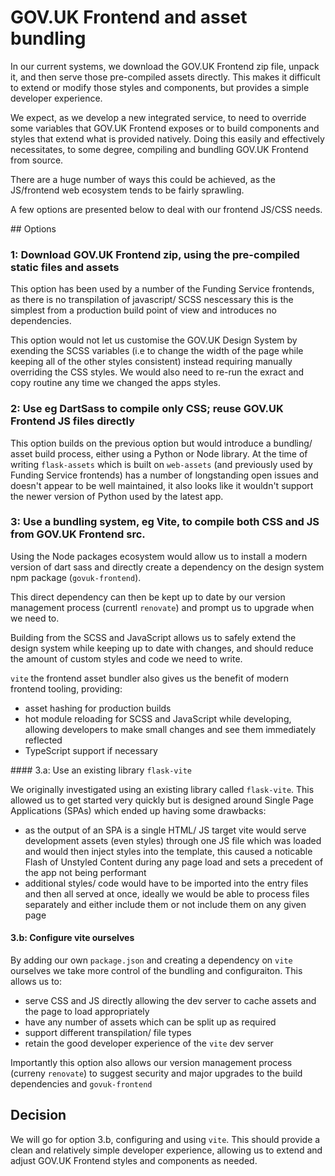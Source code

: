 # GOV.UK Frontend and asset bundling

In our current systems, we download the GOV.UK Frontend zip file, unpack it, and then serve those pre-compiled assets directly. This makes it difficult to extend or modify those styles and components, but provides a simple developer experience.

We expect, as we develop a new integrated service, to need to override some variables that GOV.UK Frontend exposes or to build components and styles that extend what is provided natively. Doing this easily and effectively necessitates, to some degree, compiling and bundling GOV.UK Frontend from source.

There are a huge number of ways this could be achieved, as the JS/frontend web ecosystem tends to be fairly sprawling.

A few options are presented below to deal with our frontend JS/CSS needs.

## Options

### 1: Download GOV.UK Frontend zip, using the pre-compiled static files and assets

This option has been used by a number of the Funding Service frontends, as there is no transpilation of javascript/ SCSS nescessary this is the simplest from a production build point of view and introduces no dependencies.

This option would not let us customise the GOV.UK Design System by exending the SCSS variables (i.e to change the width of the page while keeping all of the other styles consistent) instead requiring manually overriding the CSS styles. We would also need to re-run the exract and copy routine any time we changed the apps styles.

### 2: Use eg DartSass to compile only CSS; reuse GOV.UK Frontend JS files directly

This option builds on the previous option but would introduce a bundling/ asset build process, either using a Python or Node library. At the time of writing `flask-assets` which is built on `web-assets` (and previously used by Funding Service frontends) has a number of longstanding open issues and doesn't appear to be well maintained, it also looks like it wouldn't support the newer version of Python used by the latest app.

### 3: Use a bundling system, eg Vite, to compile both CSS and JS from GOV.UK Frontend src.

Using the Node packages ecosystem would allow us to install a modern version of dart sass and directly create a dependency on the design system npm package (`govuk-frontend`).

This direct dependency can then be kept up to date by our version management process (currentl `renovate`) and prompt us to upgrade when we need to.

Building from the SCSS and JavaScript allows us to safely extend the design system while keeping up to date with changes, and should reduce the amount of custom styles and code we need to write.

`vite` the frontend asset bundler also gives us the benefit of modern frontend tooling, providing:
- asset hashing for production builds
- hot module reloading for SCSS and JavaScript while developing, allowing developers to make small changes and see them immediately reflected
- TypeScript support if necessary 

#### 3.a: Use an existing library `flask-vite`

We originally investigated using an existing library called `flask-vite`. This allowed us to get started very quickly but is designed around Single Page Applications (SPAs) which ended up having some drawbacks:
- as the output of an SPA is a single HTML/ JS target vite would serve development assets (even styles) through one JS file which was loaded and would then inject styles into the template, this caused a noticable Flash of Unstyled Content during any page load and sets a precedent of the app not being performant
- additional styles/ code would have to be imported into the entry files and then all served at once, ideally we would be able to process files separately and either include them or not include them on any given page

#### 3.b: Configure vite ourselves

By adding our own `package.json` and creating a dependency on `vite` ourselves we take more control of the bundling and configuraiton. This allows us to: 
- serve CSS and JS directly allowing the dev server to cache assets and the page to load appropriately
- have any number of assets which can be split up as required
- support different transpilation/ file types
- retain the good developer experience of the `vite` dev server

Importantly this option also allows our version management process (curreny `renovate`) to suggest security and major upgrades to the build dependencies and `govuk-frontend`

## Decision

We will go for option 3.b, configuring and using `vite`. This should provide a clean and relatively simple developer experience, allowing us to extend and adjust GOV.UK Frontend styles and components as needed.
